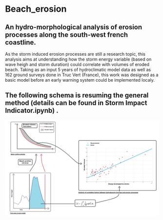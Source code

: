 # Beach_erosion

## An hydro-morphological analysis of erosion processes  along the south-west french coastline.

As the storm induced erosion processes are still a research topic, this analysis aims at understanding how the storm energy variable (based on wave heigh and storm duration) could correlate with volumes of eroded beach. Taking as an input 5 years of hydroclimatic model data as well as 162 ground surveys done in Truc Vert (France), this work was designed as a basic model before an early warning system could be implemented localy.


## The following schema is resuming the general method (details can be found in Storm Impact Indicator.ipynb) .

![alt text](https://raw.githubusercontent.com/Raph9989/Beach_erosion/master/images/Schema_english.jpg)
